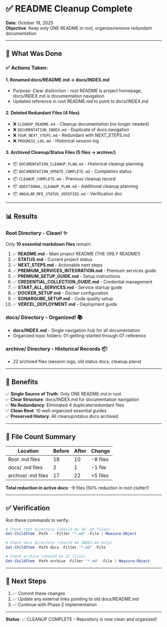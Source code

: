 # ✅ README Cleanup Complete

**Date**: October 19, 2025  
**Objective**: Keep only ONE README in root, organize/remove redundant documentation

---

## 🎯 What Was Done

### ✅ Actions Taken:

#### 1. **Renamed docs/README.md → docs/INDEX.md**
   - Purpose: Clear distinction - root README is project homepage, docs/INDEX.md is documentation navigation
   - Updated reference in root README.md to point to docs/INDEX.md

#### 2. **Deleted Redundant Files** (4 files)
   - ❌ `CLEANUP_README.md` - Cleanup documentation (no longer needed)
   - ❌ `DOCUMENTATION_INDEX.md` - Duplicate of docs navigation
   - ❌ `YOUR_NEXT_STEPS.md` - Redundant with NEXT_STEPS.md
   - ❌ `PROGRESS_LOG.md` - Historical session log

#### 3. **Archived Cleanup/Status Files** (5 files → archive/)
   - 📦 `DOCUMENTATION_CLEANUP_PLAN.md` - Historical cleanup planning
   - 📦 `DOCUMENTATION_UPDATE_COMPLETE.md` - Completion status
   - 📦 `CLEANUP_COMPLETE.md` - Previous cleanup record
   - 📦 `ADDITIONAL_CLEANUP_PLAN.md` - Additional cleanup planning
   - 📦 `ANGULAR_MFE_STATUS_VERIFIED.md` - Verification doc

---

## 📊 Results

### **Root Directory - Clean!** ✨
Only **10 essential markdown files** remain:

1. ✅ **README.md** - Main project README (THE ONLY README!)
2. ✅ **STATUS.md** - Current project status
3. ✅ **NEXT_STEPS.md** - Actionable next steps
4. ✅ **PREMIUM_SERVICES_INTEGRATION.md** - Premium services guide
5. ✅ **PREMIUM_SETUP_GUIDE.md** - Setup instructions
6. ✅ **CREDENTIAL_COLLECTION_GUIDE.md** - Credential management
7. ✅ **START_ALL_SERVICES.md** - Service startup guide
8. ✅ **DOCKER_SETUP.md** - Docker configuration
9. ✅ **SONARQUBE_SETUP.md** - Code quality setup
10. ✅ **VERCEL_DEPLOYMENT.md** - Deployment guide

### **docs/ Directory - Organized!** 📚
- **docs/INDEX.md** - Single navigation hub for all documentation
- Organized topic folders: 01-getting-started through 07-reference

### **archive/ Directory - Historical Records** 📦
- 22 archived files (session logs, old status docs, cleanup plans)

---

## 🎉 Benefits

✅ **Single Source of Truth**: Only ONE README.md in root  
✅ **Clear Structure**: docs/INDEX.md for documentation navigation  
✅ **No Redundancy**: Eliminated 4 duplicate/redundant files  
✅ **Clean Root**: 10 well-organized essential guides  
✅ **Preserved History**: All cleanup/status docs archived  

---

## 📝 File Count Summary

| Location | Before | After | Change |
|----------|--------|-------|--------|
| Root .md files | 18 | 10 | -8 files |
| docs/ .md files | 2 | 1 | -1 file |
| archive/ .md files | 17 | 22 | +5 files |

**Total reduction in active docs**: -9 files (50% reduction in root clutter!)

---

## ✅ Verification

Run these commands to verify:

```powershell
# Check root directory (should be 10 .md files)
Get-ChildItem -Path . -Filter "*.md" -File | Measure-Object

# Check docs directory (should be INDEX.md only)
Get-ChildItem -Path docs -Filter "*.md" -File

# Check archive (should be 22 files)
Get-ChildItem -Path archive -Filter "*.md" -File | Measure-Object
```

---

## 🚀 Next Steps

1. ✅ Commit these changes
2. ✅ Update any external links pointing to old docs/README.md
3. ✅ Continue with Phase 2 implementation

---

**Status**: ✅ CLEANUP COMPLETE - Repository is now clean and organized!
